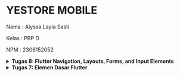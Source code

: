 # YESTORE MOBILE

Nama    : Alyssa Layla Sasti

Kelas   : PBP D

NPM     : 2306152052

<details>
<summary> <b> Tugas 8: Flutter Navigation, Layouts, Forms, and Input Elements</b> </summary>

# Pertanyaan

## Apa kegunaan const di Flutter? Jelaskan apa keuntungan ketika menggunakan const pada kode Flutter. Kapan sebaiknya kita menggunakan const, dan kapan sebaiknya tidak digunakan?
`const` di Flutter memiliki kegunaan sebagai pananda nilai konstan atau nilai yang tidak berubah, sehingga diinisiasikannya saat compile-time saja. 

Keuntungan menggunakan `const` diantaranya adalah:
1. Optimasi Performa: kode yang menggunakan `const` tidak perlu dibuat ulang setiap kali widget di-rebuild. Ini dikarenakan objekk tersebut telah disimpan dalam memori hanya satu kali. Sehingga dapat mengurangi penggunaan memori dan meningkatkan performa
2. Menjaga Immutabilitas: kode yang menggunakan `const` membuat objeknya bersifat immutable atau tidak dapat diubah. 
3. Kompilasi Lebih Efisien: Dikarenakan objek yang menggunakan `const` hanya diinisiasikan sekali saat compile-time saja, ini meningkatkan efisiensi kompilasi dan mengurangi runtime.
4. Hot Reload Lebih Efektif: Dikarenakan flutter tidak perlu merender ulang widget `const`, hot reload menjadi lebih cepat dan efektif.

Kapan sebaiknya kita menggunakan `const`?
- Ketika menggunakan widget stateless. Ini akan membuat widget tidak berubah setelah dibuat, seperti teks statis, ikon, dekorasi
- Untuk penggunaan layout. Ini akan berguna untuk membuat layout agar tidak berubah, seperti nilai padding, margin, dan alignment.

Kapan sebaiknya tidak menggunakan `const`?
- Ketika menggunakan stateful widget atau data yang dinamis. 

## Jelaskan dan bandingkan penggunaan Column dan Row pada Flutter. Berikan contoh implementasi dari masing-masing layout widget ini!
- `column` digunakan untuk mengatur widget secara vertikal. Ini berarti widget disusun dengan tata letak bertumpuk ke bawah. Contohnya seperti yang saya gunakan pada projek saya di bawah ini
    ```left_drawer.dart
    child: const Column(
        children: [
            Text(
                'YESTORE',
                textAlign: TextAlign.center,
                style: TextStyle(
                fontSize: 24,
                fontWeight: FontWeight.bold,
                color: Colors.white,
                ),
            ),
            Padding(padding: EdgeInsets.all(8)),
            Text(
                "YES, saya akan membeli apa saja yang dijual!",
                style: TextStyle(
                fontSize: 15,
                fontWeight: FontWeight.normal,
                color: Colors.white,
                ),
                textAlign: TextAlign.center,
                ),
            ],
        ),
    ```

- `row` digunakan untuk mengatur widget secara Horizontal. Ini berarti widget disusun dengan tata letaj ke samping. Contohnya seperti yang saya gunakan pada projek saya di bawah ini
    ```menu.dart
    Row(
        mainAxisAlignment: MainAxisAlignment.spaceEvenly,
        children: [
            InfoCard(title: 'NPM', content: npm),
            InfoCard(title: 'Name', content: name),
            InfoCard(title: 'Class', content: className),
            ],
        ),
    ```


## Sebutkan apa saja elemen input yang kamu gunakan pada halaman form yang kamu buat pada tugas kali ini. Apakah terdapat elemen input Flutter lain yang tidak kamu gunakan pada tugas ini? Jelaskan!
Pada halaman form, elemen input yang saya gunakan hanyalah `TextFormField`. Masih banyak elemen input pada flutter yang tidak saya gunakan pada tugas kali ini. Diantaranya adalah:
1. `DropdownButtonFormField`: Berguna untuk memilih nilai dari daftar opsi dalam bentuk dropdown. Seperti memilih jenis produk atau memilih kategori.
2. `Checkbox`: Checkbox berguna untuk input boolean yang berupa input persetujuan dari pengguna, misalnya keterangan sudah membaca syarat dan ketentuan.
3. `RadioListTile`: Widget untuk menampilkan opsi radio dengan teks (label) di sebelahnya dalam bentuk daftar. Elemen ini digunakan ketika pengguna perlu memilih satu opsi dari beberapa opsi yang ada
4. `Switch`: Swicth adalah widgget untuk pengguna memilih antara dua status, aktif atau non-aktif, iya atu tidak. Sering diapakai untuk pengaturan fitur yang hanya memiliki dua opsi.
5. `Slider`: Widget yang digunakan untuk pengguna memilih nilai dari rentang nilai tertentu dengan cara menggeser. Dapat digunakan untik memilih nilai numerik dalam interval tertentu.
6. `DatePicker`: Widget yang memungkinkan pengguna untuk memilih tanggal dari tampilan kalender.
7. `TimePicker`: Widget yang memungkinkan pengguna untuk memilih waktu (jam dan menit) dari tampilan jam analog atau digital


## Bagaimana cara kamu mengatur tema (theme) dalam aplikasi Flutter agar aplikasi yang dibuat konsisten? Apakah kamu mengimplementasikan tema pada aplikasi yang kamu buat?
Untuk mengatur tema aplikasi flutter agar konsisten, bisa didefinisikan di MaterialApp menggunakan `theme`. Pada tugas kali ini, saya mengimplementasikan  `theme`  untuk set color theme nya di `MaterialApp` yang ada di `main.dart`.
```main.dart
class MyApp extends StatelessWidget {
  const MyApp({super.key});

  @override
  Widget build(BuildContext context) {
    return MaterialApp(
      title: 'YESTORE',
      theme: ThemeData(
        colorScheme: ColorScheme.fromSwatch(
          primarySwatch: Colors.red,
        ).copyWith(secondary: const Color.fromARGB(255, 236, 125, 125)),
        useMaterial3: true,
      ),
      home: MyHomePage(),
    );
  }
}
```

## Bagaimana cara kamu menangani navigasi dalam aplikasi dengan banyak halaman pada Flutter?
Cara menagani navigasi dalam flutter dapat dengan metode `push`, `pushReplacement` dan `pop`. 
- `Navigator.push()`: Menambahkan route ke dalam stack route yang dimanage oleh navigaror. Ini membuat pengguna dapat kembali ke page sebelumnya dengan tombol back karena page sebelumnya tidak direplace (tidak di `pop ()`), hanya berapa tepat di bawah new page pada stack route

- `Navigator.pushReplacement()`: Menghapus route yang sedang tidampilkan kepada pengguna dan menggantinya dengan suatu route. Hal ini membuat pengguna tidak dapat kembali ke page sebelumnya dengan tombol back karena page sebelumnya telah dihapus (di `pop()`), sehingga tidak ada di bawah new page pada stack route

- `Navigator.pop()`: Untuk menghapus route yang sedang ditampilkan kepada pengguna. Sehingga page yang berada paling atas di stack route terhapus. Sehingga pengguna akan pindah ke page yang routenya berada di bawah page teratas yang terpop tersebut.

</details>


<details>
<summary> <b> Tugas 7: Elemen Dasar Flutter</b> </summary>

# Pertanyaan

##  Jelaskan apa yang dimaksud dengan stateless widget dan stateful widget, dan jelaskan perbedaan dari keduanya.
- Stateless widgets adalah widget yang tidak dapat berubah ketika sudah dibuat. Ini berarti stateless widget tidak dapat berubah ketika runtime app. Beberapa contohnya adalah elemen UI yang statis (tidak perlu merespon perubahan status): Icon, IconButton, and Text 
- Stateful widgets adalah widget yang propertina dapat berubah selama runtime. Stateful widget bersifat dinamis, dimana dapat berubah tampilannya sebagai respon dari suatu event yang di trigger dari interaksi dengan user atau ketika menerima data
- Sebagai konklusi, stateless widget tidak memiliki keadaan yang berubah dan stateful widget memiliki keadaan yang dapat berubah. Metode utama yang digunakan stateless widget adalah `build()` saja. Namun, untuk stateful widget, metode yang digunakan juga adalah `createState()` dan `build()`.

## Sebutkan widget apa saja yang kamu gunakan pada proyek ini dan jelaskan fungsinya.
- MaterialApp: Widget utama untuk aplikasi Flutter. Title, theme, home diatur di MaterialApp. Pada projek saya, MyHomePage dijadikan home, sehingga tampilan tersebutlah yang akan muncul pertama.
- Scaffold: Widget yang menyediakan struktur dasar antarmuka halaman yang menjadi fondasi utama, seperti `AppBar` dan `Body`
- SnackBar: Untuk memberikan pesan notifikasi yang muncul di bawah layar untuk memberi tahu pengguna tentang suatu aksi event yang dilakukan
- Row: Untuk menyusun elemen secara horizontal
- Padding: Untuk memberi jarak antara konten dalam widget agar tidak saling menempel dan rapi
- Column: Untuk menyusun elemen secara vertikal. 
- Text: Widget untuk menampikan teks pada tampilan UI
- AppBar: Widget untuk menampikan bar pada bagian atas halaman. Biasanya berisi ikon, judul halaman, nama aplikasi.
- InkWell: Untuk menambahkan efek percikan. Untuk membuat `ItemCard` interaktif dan memberikan efek tersebut saat ditekan
- Icon: Untuk menampilan icon grafis sesuai keperluan
- Card: Widget yang membungkus konten dalam bentuk `card` sehingga tampilan desainnya rapi
- GridView.count: Untuk menampilkan widget dalam bentuk grid sesuai dengan jumlah kolomnya ingin berapa. Contoh dalam projek ini adalah 3 kolom.

##  Apa fungsi dari setState()? Jelaskan variabel apa saja yang dapat terdampak dengan fungsi tersebut.
- Fungsi `setState()` adalah untuk menginformasikan ada perubahan pada data yang harus direspon dengan flutter merender ulang widget untuk pembaruan UI. Fungsi ini digunakan pada Stateful Widget yang membutuhkan perubahan tampilan dinamis ketika datanya berubah
- Variabel yang terdampak dari fungsi `setState()` adalah variabel yang dideklarasikan dalam objek `state` dari stateful Widget tersebut. Contohnya variabel yang menunjukan loading indicator.
- Catatan: Pada projek ini tidak digunakan `setState()` karena tidak ada stateful widget

##  Jelaskan perbedaan antara const dengan final.
Sebenarnya, keduanya memiliki kesamaan dimana bertujuan untuk membuat nilai yang tidak bisa diubah(immutable). Namun ada hal yang membedakan keduanya:
- `const` adalah variabel yang diatur saat compile dan tidak bisa diubah. `const` bersifat compile-time constant, sehingga lebih efisien dalam penggunaan memori. Contohnya adalah penggunaan yang statis seperti warna dan text
- `final` adalah variabel yang hanya dapat diinsialisasi satu kali. Saat variabel diinsialisasi pertama kali, nilainya tidak dapat diubah. `final` digunakan untuk variabel yang nilainya tidak diketahui hingga runtime, bisa berupa hasil perhitungan yang bersifat dinamis.

##  Jelaskan bagaimana cara kamu mengimplementasikan checklist-checklist di atas.
- Membuat sebuah program Flutter baru dengan tema E-commerce yang sesuai dengan tugas-tugas sebelumnya
    Saya membuat direktori di lokal untuk menyimpan projek yestore-mobile ini. Saya meng-generate projek Flutter baru dengan nama `yestore_mobile`
    ```bash
    flutter create yestore_mobile
    ```
- Membuat tiga tombol sederhana dengan ikon dan teks untuk:
    - Melihat daftar produk(`Lihat Daftar Produk`)
    - Menambah produk (`Tambah Produk`)
    - Logout (`Logout`)
    1. Pertama saya membuat file `menu.dart` di dalam direktori lib untuk halaman utama aplikasi.
    2. file `main.dart` dibuat sebagai struktur dasar dengan salah satunya menggunakan widget `MaterialApp`. Judulnya saya beri nama sesuai nama E-commerce saya, yaitu YESTORE. Kemudian saya mengatur theme dengan set warnanya
    ```main.dart
        import 'package:flutter/material.dart';
        import 'package:yestore_mobile/menu.dart';

        void main() {
        runApp(const MyApp());
        }

        class MyApp extends StatelessWidget {
        const MyApp({super.key});

        @override
        Widget build(BuildContext context) {
            return MaterialApp(
            title: 'YESTORE',
            theme: ThemeData(
                colorScheme: ColorScheme.fromSwatch(
                primarySwatch: Colors.red,
                ).copyWith(secondary: const Color.fromARGB(255, 236, 125, 125)),
                useMaterial3: true,
            ),
            home: MyHomePage(),
            );
        }
        }
    ```

    3. Kemudian di `menu.dart` saya membuat class `MyHomePage` untuk dapat menampikan ketiga tombol tersebut
    ```menu.dart
        class MyHomePage extends StatelessWidget {
        final String npm = '2306152052'; 
        final String name = 'Alyssa Layla Sasti'; 
        final String className = 'PBP D'; 
        final List<ItemHomepage> items = [
            ItemHomepage("Lihat Daftar Produk", Icons.local_grocery_store_outlined, const Color.fromARGB(255, 236, 125, 125)),
            ItemHomepage("Tambah Produk", Icons.add_circle_outline, const Color.fromARGB(255, 236, 140, 79)),
            ItemHomepage("Logout", Icons.logout_rounded, const Color.fromARGB(255, 241, 204, 80)),
        ];

    MyHomePage({super.key});

    @override
    Widget build(BuildContext context) {
        return Scaffold(
        appBar: AppBar(
            title: const Text(
            'YESTORE',
            style: TextStyle(
                color: Colors.white,
                fontWeight: FontWeight.bold,
            ),
            ),
            backgroundColor: Theme.of(context).colorScheme.primary,
        ),
        body: Padding(
            padding: const EdgeInsets.all(16.0),
            child: Column(
            crossAxisAlignment: CrossAxisAlignment.center,
            children: [
                Row(
                mainAxisAlignment: MainAxisAlignment.spaceEvenly,
                children: [
                    InfoCard(title: 'NPM', content: npm),
                    InfoCard(title: 'Name', content: name),
                    InfoCard(title: 'Class', content: className),
                ],
                ),
                const SizedBox(height: 16.0),
                Center(
                child: Column(
                    children: [
                    const Padding(
                        padding: EdgeInsets.only(top: 16.0),
                        child: Text(
                        'Welcome to YESTORE',
                        style: TextStyle(
                            fontWeight: FontWeight.bold,
                            fontSize: 18.0,
                        ),
                        ),
                    ),

                    // Grid untuk menampilkan ItemCard dalam bentuk grid 3 kolom.
                    GridView.count(
                        primary: true,
                        padding: const EdgeInsets.all(20),
                        crossAxisSpacing: 10,
                        mainAxisSpacing: 10,
                        crossAxisCount: 3,
                        // Agar grid menyesuaikan tinggi kontennya.
                        shrinkWrap: true,

                        // Menampilkan ItemCard untuk setiap item dalam list items.
                        children: items.map((ItemHomepage item) {
                        return ItemCard(item);
                        }).toList(),
                    ),
                    ],
                ),
                ),
            ],
            ),
        ),
        );
    }
    }
    ```

- Mengimplementasikan warna-warna yang berbeda untuk setiap tombol (`Lihat Daftar`, `Produk`, `Tambah Produk`, dan `Logout`)
    1. Karena saya ingin implementasikan warnayan berbeda - beda pada masing-masing tombol, saya membuat class `ItemHomePage` untuk menyimpan name, icon, dan color
    ```menu.dart
        class ItemHomepage {
            final String name;
            final IconData icon;
            final Color color;

            ItemHomepage(this.name, this.icon, this.color);
        }
    ```
    2. Kemudian pada `MyHomePage` saya masukkan masing - masing warna yang diinginkan
    ```menu.dart
            final List<ItemHomepage> items = [
            ItemHomepage("Lihat Daftar Produk", Icons.local_grocery_store_outlined, const Color.fromARGB(255, 236, 125, 125)),
            ItemHomepage("Tambah Produk", Icons.add_circle_outline, const Color.fromARGB(255, 236, 140, 79)),
            ItemHomepage("Logout", Icons.logout_rounded, const Color.fromARGB(255, 241, 204, 80)),
        ];
    ```
    3. Kemudian pada `ItemCard` saya membuat `color: item.color`, agar warnanya sesuai dengan yang sudah saya masukkan di Lost ItemsHomePage
    ```menu.dart
    class ItemCard extends StatelessWidget {
        final ItemHomepage item; 
        const ItemCard(this.item, {super.key}); 

        @override
        Widget build(BuildContext context) {
            return Material(
            color: item.color,
    ```
- Memunculkan `Snackbar` dengan tulisan:
    - "Kamu telah menekan tombol Lihat Daftar Produk" ketika tombol `Lihat Daftar Produk` ditekan.
    - "Kamu telah menekan tombol Tambah Produk" ketika tombol `Tambah Produk` ditekan.
    - Kamu telah menekan tombol Logout" ketika tombol `Logout` ditekan.
    1. Untuk memunculkan `Snackbar` ini, saya membuat fungsi widget `SnackBar` di `ItemCard`
    ```menu.dart
    class ItemCard extends StatelessWidget {
        final ItemHomepage item; 
        const ItemCard(this.item, {super.key}); 

        @override
        Widget build(BuildContext context) {
            return Material(
            color: item.color,
            borderRadius: BorderRadius.circular(12),
            child: InkWell(
                onTap: () {
                ScaffoldMessenger.of(context)
                    ..hideCurrentSnackBar()
                    ..showSnackBar(
                    SnackBar(content: Text("Kamu telah menekan tombol ${item.name}!"))
                    );
                },
                child: Container(
                padding: const EdgeInsets.all(8),
                child: Center(
                    child: Column(
                    mainAxisAlignment: MainAxisAlignment.center,
                    children: [
                        Icon(
                        item.icon,
                        color: Colors.white,
                        size: 30.0,
                        ),
                        const Padding(padding: EdgeInsets.all(3)),
                        Text(
                        item.name,
                        textAlign: TextAlign.center,
                        style: const TextStyle(color: Colors.white),
                        ),
                    ],
                    ),
                ),
                ),
            ),
            );
        }
        }
    ```

</details>

